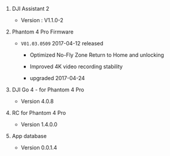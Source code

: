1. DJI Assistant 2 

    * Version : V1.1.0-2

2. Phantom 4 Pro Firmware

    * `V01.03.0509` 2017-04-12 released

        * Optimized No-Fly Zone Return to Home and unlocking

        * Improved 4K video recording stability

        * upgraded 2017-04-24

3. DJI Go 4 - for Phantom 4 Pro

    * Version 4.0.8

4. RC for Phantom 4 Pro

    * Version 1.4.0.0

5. App database

    * Version 0.0.1.4